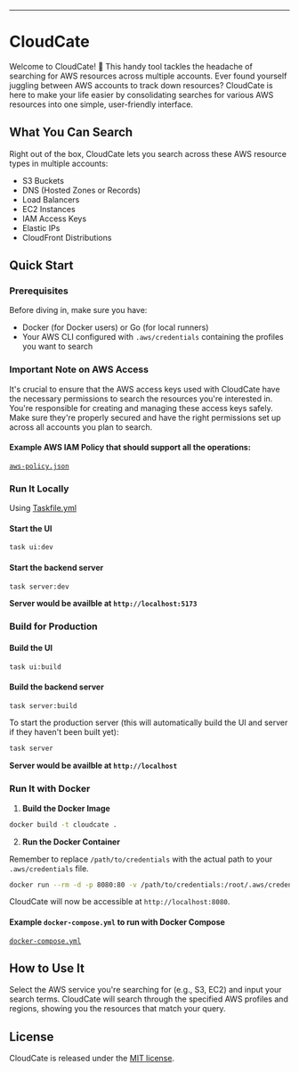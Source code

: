 ---

# CloudCate

Welcome to CloudCate! 🚀 This handy tool tackles the headache of searching for AWS resources across multiple accounts. Ever found yourself juggling between AWS accounts to track down resources? CloudCate is here to make your life easier by consolidating searches for various AWS resources into one simple, user-friendly interface.

## What You Can Search

Right out of the box, CloudCate lets you search across these AWS resource types in multiple accounts:
- S3 Buckets
- DNS (Hosted Zones or Records)
- Load Balancers
- EC2 Instances
- IAM Access Keys
- Elastic IPs
- CloudFront Distributions

## Quick Start

### Prerequisites

Before diving in, make sure you have:
- Docker (for Docker users) or Go (for local runners)
- Your AWS CLI configured with `.aws/credentials` containing the profiles you want to search

### Important Note on AWS Access

It's crucial to ensure that the AWS access keys used with CloudCate have the necessary permissions to search the resources you're interested in. You're responsible for creating and managing these access keys safely. Make sure they're properly secured and have the right permissions set up across all accounts you plan to search.

#### Example AWS IAM Policy that should support all the operations:
[`aws-policy.json`](aws-policy.json)

### Run It Locally

Using [Taskfile.yml](./Taskfile.yml)

#### Start the UI
```bash
task ui:dev
```
#### Start the backend server
```bash
task server:dev
```

**Server would be availble at `http://localhost:5173`**

### Build for Production

#### Build the UI
```bash
task ui:build
```
#### Build the backend server
```bash
task server:build
```

To start the production server (this will automatically build the UI and server if they haven't been built yet):

```bash
task server
```

**Server would be availble at `http://localhost`**

### Run It with Docker

1. **Build the Docker Image**

```bash
docker build -t cloudcate .
```

2. **Run the Docker Container**

Remember to replace `/path/to/credentials` with the actual path to your `.aws/credentials` file.

```bash
docker run --rm -d -p 8080:80 -v /path/to/credentials:/root/.aws/credentials cloudcate:latest
```

CloudCate will now be accessible at `http://localhost:8080`.

#### Example `docker-compose.yml` to run with Docker Compose
[`docker-compose.yml`](docker-compose.yml)


## How to Use It

Select the AWS service you're searching for (e.g., S3, EC2) and input your search terms. CloudCate will search through the specified AWS profiles and regions, showing you the resources that match your query.


## License

CloudCate is released under the [MIT license](https://choosealicense.com/licenses/mit/).
